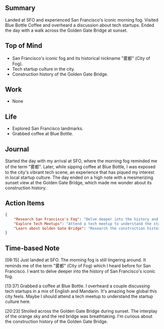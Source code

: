 ## Summary
Landed at SFO and experienced San Francisco's iconic morning fog. Visited Blue Bottle Coffee and overheard a discussion about tech startups. Ended the day with a walk across the Golden Gate Bridge at sunset.

## Top of Mind
- San Francisco's iconic fog and its historical nickname "雾都" (City of Fog).
- Tech startup culture in the city.
- Construction history of the Golden Gate Bridge.

## Work
- None

## Life
- Explored San Francisco landmarks.
- Grabbed coffee at Blue Bottle.
  
## Journal
Started the day with my arrival at SFO, where the morning fog reminded me of the term "雾都". Later, while sipping coffee at Blue Bottle, I was exposed to the city's vibrant tech scene, an experience that has piqued my interest in local startup culture. The day ended on a high note with a mesmerizing sunset view at the Golden Gate Bridge, which made me wonder about its construction history.

## Action Items
```json
{
    "Research San Francisco's Fog": "Delve deeper into the history and the term '雾都' (City of Fog) associated with San Francisco.",
    "Explore Tech Meetups": "Attend a tech meetup to understand the startup culture in San Francisco.",
    "Learn about Golden Gate Bridge": "Research the construction history of the Golden Gate Bridge."
}
```

## Time-based Note
[08:15] Just landed at SFO. The morning fog is still lingering around. It reminds me of the term "雾都" (City of Fog) which I heard before for San Francisco. I want to delve deeper into the history of San Francisco's iconic fog.

[13:37] Grabbed a coffee at Blue Bottle. I overheard a couple discussing tech startups in a mix of English and Mandarin. It's amazing how global this city feels. Maybe I should attend a tech meetup to understand the startup culture here.

[20:23] Strolled across the Golden Gate Bridge during sunset. The interplay of the orange sky and the red bridge was breathtaking. I'm curious about the construction history of the Golden Gate Bridge.

